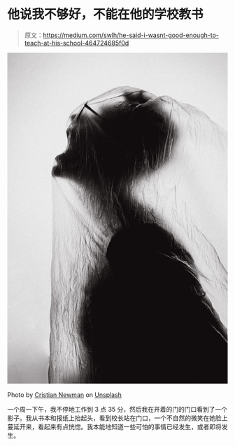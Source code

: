 # 他说我不够好，不能在他的学校教书

> 原文：<https://medium.com/swlh/he-said-i-wasnt-good-enough-to-teach-at-his-school-464724685f0d>

![](img/614cf7997e3ad14853978f2b5aa28bec.png)

Photo by [Cristian Newman](https://unsplash.com/@cristian_newman?utm_source=medium&utm_medium=referral) on [Unsplash](https://unsplash.com?utm_source=medium&utm_medium=referral)

一个周一下午，我不停地工作到 3 点 35 分，然后我在开着的门的门口看到了一个影子。我从书本和报纸上抬起头，看到校长站在门口，一个不自然的微笑在她脸上蔓延开来，看起来有点恍惚。我本能地知道一些可怕的事情已经发生，或者即将发生。